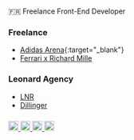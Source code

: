 <br clear="both">

<p align="left">🇫🇷 Freelance Front-End Developer</p>

<h3 align="left">Freelance</h3>

- [Adidas Arena](https://www.adidasarena.com/){:target="_blank"}
- [Ferrari x Richard Mille](https://ferrari.richardmille.com/en/) 

<h3 align="left">Leonard Agency</h3>

- [LNR](https://www.lnr.agency/)
- [Dillinger](https://dillinger.tv/) 

###

<div align="left">
  <a href="https://twitter.com/dammontastier" target="_blank">
    <img src="https://img.shields.io/static/v1?message=Twitter&logo=twitter&label=&color=1DA1F2&logoColor=white&labelColor=&style=for-the-badge" height="20" alt="twitter logo"  />
  </a>
  <a href="www.linkedin.com/in/damien-montastier-ab8798133" target="_blank">
    <img src="https://img.shields.io/static/v1?message=LinkedIn&logo=linkedin&label=&color=0077B5&logoColor=white&labelColor=&style=for-the-badge" height="20" alt="linkedin logo"  />
  </a>
  <a href="mailto:montastier.damien@gmail.com" target="_blank">
    <img src="https://img.shields.io/static/v1?message=Gmail&logo=gmail&label=&color=D14836&logoColor=white&labelColor=&style=for-the-badge" height="20" alt="gmail logo"  />
  </a>
  <a href="https://codepen.io/damienmontastier" target="_blank">
    <img src="https://img.shields.io/static/v1?message=Codepen&logo=codepen&label=&color=000000&logoColor=white&labelColor=&style=for-the-badge" height="20" alt="codepen logo"  />
  </a>
</div>

###
